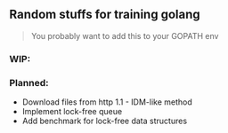 ## Random stuffs for training golang

> You probably want to add this to your GOPATH env

### WIP:

### Planned:
- Download files from http 1.1 - IDM-like method
- Implement lock-free queue
- Add benchmark for lock-free data structures